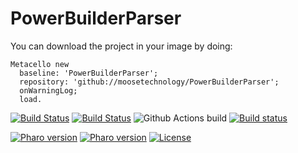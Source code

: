 # PowerBuilderParser

You can download the project in your image by doing:

```smalltalk
Metacello new
  baseline: 'PowerBuilderParser';
  repository: 'github://moosetechnology/PowerBuilderParser';
  onWarningLog;
  load.
```

[![Build Status](https://travis-ci.com/moosetechnology/PowerBuilderParser.svg?branch=main)](https://travis-ci.com/moosetechnology/PowerBuilderParser)
[![Build Status](https://ci.inria.fr/pharo-contribution/job/PowerbuilderParser/badge/icon)](https://ci.inria.fr/pharo-contribution/job/PowerbuilderParser/)
![Github Actions build](https://github.com/moosetechnology/PowerBuilderParser/workflows/Github%20Actions%20build/badge.svg)
[![Build status](https://ci.appveyor.com/api/projects/status/iti37dom43xyyeat/branch/main?svg=true)](https://ci.appveyor.com/project/mahugnon/powerbuilderparser-w39n3/branch/main)

[![Pharo version](https://img.shields.io/badge/Pharo-7.0-%23aac9ff.svg)](https://pharo.org/download)
[![Pharo version](https://img.shields.io/badge/Pharo-8.0-%23aac9ff.svg)](https://pharo.org/download)
[![License](https://img.shields.io/badge/license-MIT-blue.svg)](https://github.com/moosetechnology/PowerBuilderParser/blob/master/LICENSE)

